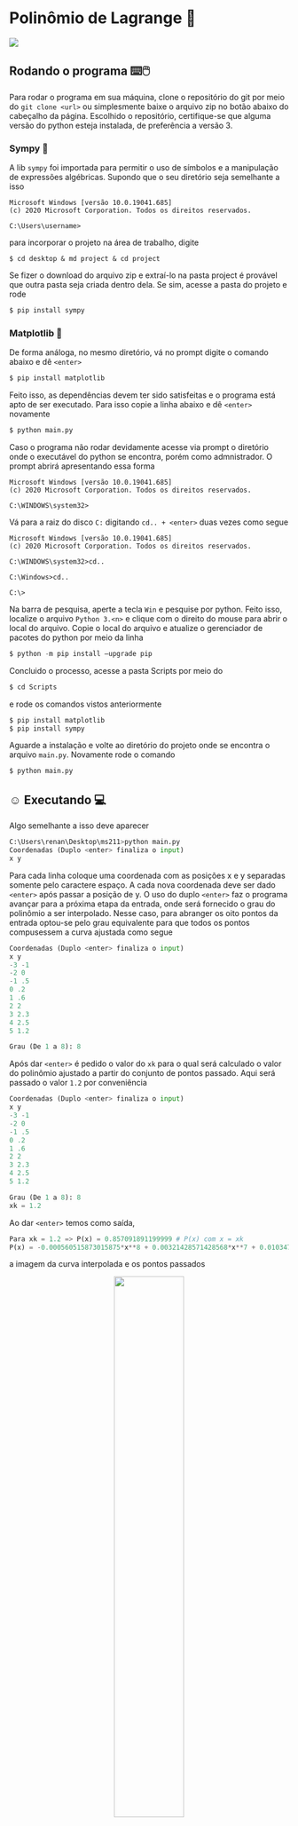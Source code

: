 # Polinômio de Lagrange :abacus:

![](https://i.imgur.com/nh52VSj.png)

## Rodando o programa :keyboard::computer_mouse:

Para rodar o programa em sua máquina, clone o repositório do git por meio do `git clone <url>` ou simplesmente baixe o arquivo zip no botão abaixo do cabeçalho da página. Escolhido o repositório,
certifique-se que alguma versão do python esteja instalada, de preferência a versão 3.

### Sympy :thinking:

A lib `sympy` foi importada para permitir o uso de símbolos e a manipulação de expressões algébricas. Supondo que o seu diretório seja semelhante a isso

```
Microsoft Windows [versão 10.0.19041.685]
(c) 2020 Microsoft Corporation. Todos os direitos reservados.

C:\Users\username>
```

para incorporar o projeto na área de trabalho, digite

```
$ cd desktop & md project & cd project
```

Se fizer o download do arquivo zip e extraí-lo na pasta project é provável que outra pasta seja criada dentro dela. Se sim, acesse a pasta do projeto e rode

```python
$ pip install sympy
```

### Matplotlib :panda_face:

De forma análoga, no mesmo diretório, vá no prompt digite o comando abaixo e dê `<enter>`

```python
$ pip install matplotlib
```

Feito isso, as dependências devem ter sido satisfeitas e o programa está apto de ser executado. Para isso copie a linha abaixo e dê `<enter>` novamente

```python
$ python main.py
```

Caso o programa não rodar devidamente acesse via prompt o diretório onde o executável do python se encontra, porém como admnistrador. O prompt abrirá apresentando essa forma

```
Microsoft Windows [versão 10.0.19041.685]
(c) 2020 Microsoft Corporation. Todos os direitos reservados.

C:\WINDOWS\system32>
```

Vá para a raiz do disco `C:` digitando `cd.. + <enter>` duas vezes como segue

```
Microsoft Windows [versão 10.0.19041.685]
(c) 2020 Microsoft Corporation. Todos os direitos reservados.

C:\WINDOWS\system32>cd..

C:\Windows>cd..

C:\>
```

Na barra de pesquisa, aperte a tecla `Win` e pesquise por python. Feito isso, localize o arquivo `Python 3.<n>` e clique com o direito do mouse para abrir o local do arquivo. Copie o local do arquivo e atualize o gerenciador de pacotes do python por meio da linha

```python
$ python -m pip install –upgrade pip
```

Concluido o processo, acesse a pasta Scripts por meio do

```python
$ cd Scripts
```

e rode os comandos vistos anteriormente

```python
$ pip install matplotlib
$ pip install sympy
```

Aguarde a instalação e volte ao diretório do projeto onde se encontra o arquivo `main.py`. Novamente rode o comando

```python
$ python main.py
```

## :relaxed: Executando :computer:
Algo semelhante a isso deve aparecer

```python
C:\Users\renan\Desktop\ms211>python main.py
Coordenadas (Duplo <enter> finaliza o input)
x y
```

Para cada linha coloque uma coordenada com as posições x e y separadas somente pelo caractere espaço. A cada nova coordenada deve ser dado `<enter>` após passar a posição de y. O uso do duplo `<enter>` faz o programa avançar para a próxima etapa da entrada, onde será fornecido o grau do polinômio a ser interpolado. Nesse caso, para abranger os oito pontos da entrada optou-se pelo grau equivalente para que todos os pontos compusessem a curva ajustada como segue

```python
Coordenadas (Duplo <enter> finaliza o input)
x y
-3 -1
-2 0
-1 .5
0 .2
1 .6
2 2
3 2.3
4 2.5
5 1.2

Grau (De 1 a 8): 8
```

Após dar `<enter>` é pedido o valor do `xk` para o qual será calculado o valor do polinômio ajustado a partir do conjunto de pontos passado. Aqui será passado o valor `1.2` por conveniência

```python
Coordenadas (Duplo <enter> finaliza o input)
x y
-3 -1
-2 0
-1 .5
0 .2
1 .6
2 2
3 2.3
4 2.5
5 1.2

Grau (De 1 a 8): 8
xk = 1.2
```

Ao dar `<enter>` temos como saída,

```python
Para xk = 1.2 => P(x) = 0.857091891199999 # P(x) com x = xk
P(x) = -0.000560515873015875*x**8 + 0.00321428571428568*x**7 + 0.0103472222222222*x**6 - 0.0625000000000002*x**5 - 0.0899652777777776*x**4 + 0.395*x**3 + 0.430178571428572*x**2 - 0.285714285714286*x + 0.2 # Polinômio interpolado pelo método de Lagrange
```

a imagem da curva interpolada e os pontos passados

<p align="center">
    <img width="50%" src="https://i.imgur.com/UoXcoQy.png" />
</p>

